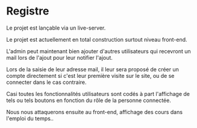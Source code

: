 # Registre

Le projet est lançable via un live-server.

Le projet est actuellement en total construction surtout niveau front-end.

L'admin peut maintenant bien ajouter d'autres utilisateurs qui recevront un mail lors de l'ajout pour leur notifier l'ajout. 

Lors de la saisie de leur adresse mail, il leur sera proposé de créer un compte directement si c'est leur première visite sur le site, ou de se connecter dans le cas contraire.

Casi toutes les fonctionnalités utilisateurs sont codés à part l'affichage de tels ou tels boutons en fonction du rôle de la personne connectée.

Nous nous attaquerons ensuite au front-end, affichage des cours dans l'emploi du temps..
